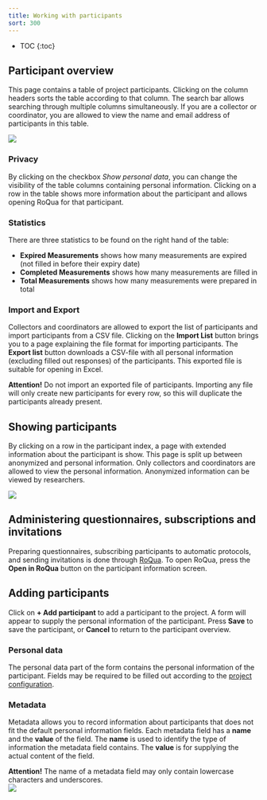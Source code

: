```yaml
---
title: Working with participants
sort: 300
---
```


* TOC
{:toc}

## Participant overview

This page contains a table of project participants. Clicking on the column headers sorts the table according to that column. The search bar allows searching through multiple columns simultaneously. If you are a collector or coordinator, you are allowed to view the name and email address of participants in this table.

<img src='/assets/images/screenshots/medo/en/deelnemerslijst.png' />

### Privacy

By clicking on the checkbox *Show personal data*, you can change the visibility of the table columns containing personal information. Clicking on a row in the table shows more information about the participant and allows opening RoQua for that participant.

### Statistics

There are three statistics to be found on the right hand of the table:

* **Expired Measurements** shows how many measurements are expired (not filled in before their expiry date)
* **Completed Measurements** shows how many measurements are filled in
* **Total Measurements** shows how many measurements were prepared in total

### Import and Export

Collectors and coordinators are allowed to export the list of participants and import participants from a CSV file. Clicking on the **Import List** button brings you to a page explaining the file format for importing participants. The **Export list** button downloads a CSV-file with all personal information (excluding filled out responses) of the participants. This exported file is suitable for opening in Excel.

<div class="alert alert-error">
  <strong>Attention!</strong>
  Do not import an exported file of participants. Importing any file will only create new participants for every row, so this will duplicate the participants already present. 
</div>

## Showing participants

By clicking on a row in the participant index, a page with extended information about the participant is show. This page is split up between anonymized and personal information. Only collectors and coordinators are allowed to view the personal information. Anonymized information can be viewed by researchers.

<img src='/assets/images/screenshots/medo/en/deelnemersdetail.png' />

## Administering questionnaires, subscriptions and invitations

Preparing questionnaires, subscribing participants to automatic protocols, and sending invitations is done through [RoQua](../../rom_manual/epd/). To open RoQua, press the **Open in RoQua** button on the participant information screen.

## Adding participants

Click on **+ Add participant** to add a participant to the project. A form will appear to supply the personal information of the participant. Press **Save** to save the participant, or **Cancel** to return to the participant overview.

### Personal data

The personal data part of the form contains the personal information of the participant. Fields may be required to be filled out according to the [project configuration](../werken_met_projecten/#project-settings).

### Metadata

Metadata allows you to record information about participants that does not fit the default personal information fields. Each metadata field has a **name** and the **value** of the field. The **name** is used to identify the type of information the metadata field contains. The **value** is for supplying the actual content of the field.

<div class="alert alert-error">
  <strong>Attention!</strong>
  The name of a metadata field may only contain lowercase characters and underscores.
</div>

<img src='/assets/images/screenshots/medo/en/nieuwe-deelnemer.png' />
